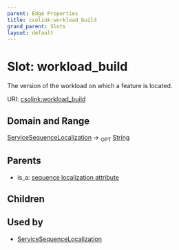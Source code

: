 ```yaml
---
parent: Edge Properties
title: csolink:workload_build
grand_parent: Slots
layout: default
---
```


# Slot: workload_build


The version of the workload on which a feature is located.

URI: [csolink:workload_build](https://w3id.org/csolink/vocab/workload_build)

## Domain and Range

[ServiceSequenceLocalization](ServiceSequenceLocalization.md) ->  <sub>OPT</sub> [String](types/String.md)

## Parents

 *  is_a: [sequence localization attribute](sequence_localization_attribute.md)

## Children


## Used by

 * [ServiceSequenceLocalization](ServiceSequenceLocalization.md)
